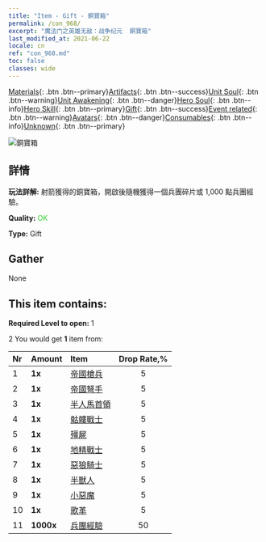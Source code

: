 ```yaml
---
title: "Item - Gift - 銅寶箱"
permalink: /con_968/
excerpt: "魔法门之英雄无敌：战争纪元  銅寶箱"
last_modified_at: 2021-06-22
locale: cn
ref: "con_968.md"
toc: false
classes: wide
---
```

 [Materials](/ItemsCN/){: .btn .btn--primary}[Artifacts](/ItemsCN/Artifacts/){: .btn .btn--success}[Unit Soul](/ItemsCN/UnitSoul/){: .btn .btn--warning}[Unit Awakening](/ItemsCN/UnitAwakening/){: .btn .btn--danger}[Hero Soul](/ItemsCN/HeroSoul/){: .btn .btn--info}[Hero Skill](/ItemsCN/HeroSkill/){: .btn .btn--primary}[Gift](/ItemsCN/Gift/){: .btn .btn--success}[Event related](/ItemsCN/Events/){: .btn .btn--warning}[Avatars](/ItemsCN/Avatars/){: .btn .btn--danger}[Consumables](/ItemsCN/Consumables/){: .btn .btn--info}[Unknown](/ItemsCN/Unknown/){: .btn .btn--primary}

 ![銅寶箱](/images/t/i_50001.png)

## 詳情
 **玩法詳解:** 射箭獲得的銅寶箱，開啟後隨機獲得一個兵團碎片或 1,000 點兵團經驗。

 **Quality:** <span style="color: #32CD32">OK</span>

 **Type:** Gift

## Gather

  None

## This item contains:

 **Required Level to open:** 1

 2 You would get **1** item  from:

  | Nr | Amount |     Item    | Drop Rate,% |
  |:---|:-------|:------------|:---------:|
  | 1 |  **1x** | [帝國槍兵](/cn/Items/unt_190/) | 5 | 
  | 2 |  **1x** | [帝國弩手](/cn/Items/unt_191/) | 5 | 
  | 3 |  **1x** | [半人馬首領](/cn/Items/unt_199/) | 5 | 
  | 4 |  **1x** | [骷髏戰士](/cn/Items/unt_208/) | 5 | 
  | 5 |  **1x** | [殭屍](/cn/Items/unt_209/) | 5 | 
  | 6 |  **1x** | [地精戰士](/cn/Items/unt_217/) | 5 | 
  | 7 |  **1x** | [惡狼騎士](/cn/Items/unt_218/) | 5 | 
  | 8 |  **1x** | [半獸人](/cn/Items/unt_219/) | 5 | 
  | 9 |  **1x** | [小惡魔](/cn/Items/unt_226/) | 5 | 
  | 10 |  **1x** | [歌革](/cn/Items/unt_227/) | 5 | 
  | 11 |  **1000x** | [兵團經驗](/cn/Items/con_902/) | 50 | 
